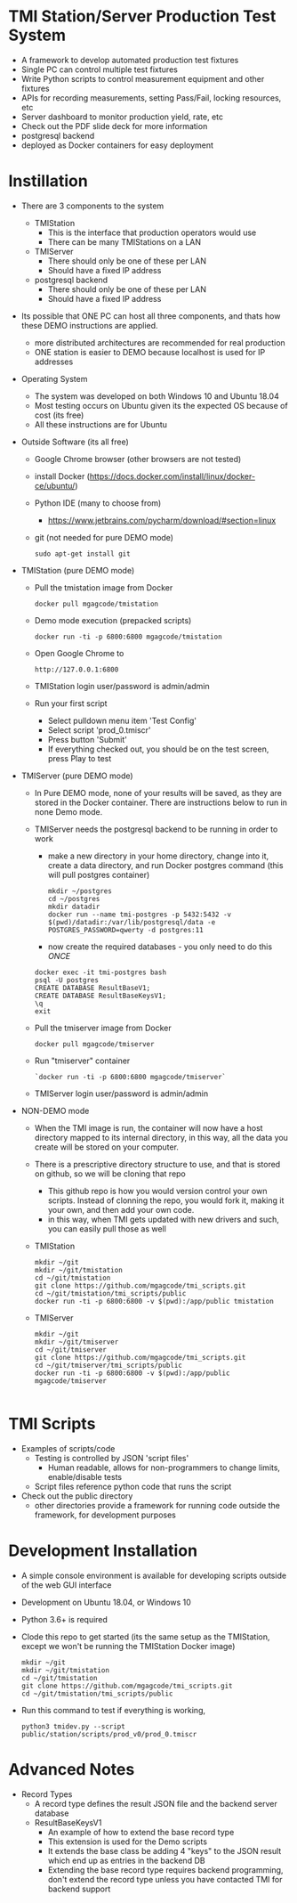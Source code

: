 # TMI Station/Server Production Test System

* A framework to develop automated production test fixtures
* Single PC can control multiple test fixtures
* Write Python scripts to control measurement equipment and other fixtures
* APIs for recording measurements, setting Pass/Fail, locking resources, etc
* Server dashboard to monitor production yield, rate, etc
* Check out the PDF slide deck for more information
* postgresql backend
* deployed as Docker containers for easy deployment

# Instillation
* There are 3 components to the system
  * TMIStation
    * This is the interface that production operators would use
    * There can be many TMIStations on a LAN
  * TMIServer
    * There should only be one of these per LAN
    * Should have a fixed IP address
  * postgresql backend
    * There should only be one of these per LAN
    * Should have a fixed IP address
* Its possible that ONE PC can host all three components, and thats how these DEMO instructions are applied.
  * more distributed architectures are recommended for real production
  * ONE station is easier to DEMO because localhost is used for IP addresses
* Operating System
  * The system was developed on both Windows 10 and Ubuntu 18.04
  * Most testing occurs on Ubuntu given its the expected OS because of cost (its free)
  * All these instructions are for Ubuntu
* Outside Software (its all free)
  * Google Chrome browser (other browsers are not tested)
  * install Docker (https://docs.docker.com/install/linux/docker-ce/ubuntu/)
  * Python IDE (many to choose from)
    * https://www.jetbrains.com/pycharm/download/#section=linux
  * git (not needed for pure DEMO mode)
  
    `sudo apt-get install git`
* TMIStation (pure DEMO mode)
  * Pull the tmistation image from Docker
  
    `docker pull mgagcode/tmistation`
  * Demo mode execution (prepacked scripts)
  
    `docker run -ti -p 6800:6800 mgagcode/tmistation`

  * Open Google Chrome to
  
        http://127.0.0.1:6800 

  * TMIStation login user/password is admin/admin
  * Run your first script
    * Select pulldown menu item 'Test Config'
    * Select script 'prod_0.tmiscr'
    * Press button 'Submit'
    * If everything checked out, you should be on the test screen, press Play to test
* TMIServer (pure DEMO mode)
  * In Pure DEMO mode, none of your results will be saved, as they are stored in the Docker container.  There are instructions below to run in none Demo mode.
  * TMIServer needs the postgresql backend to be running in order to work
    * make a new directory in your home directory, change into it, create a data directory, and run Docker postgres command (this will pull postgres container)
    
        ```
        mkdir ~/postgres
        cd ~/postgres
        mkdir datadir
        docker run --name tmi-postgres -p 5432:5432 -v $(pwd)/datadir:/var/lib/postgresql/data -e POSTGRES_PASSWORD=qwerty -d postgres:11
    
    * now create the required databases - you only need to do this *ONCE*
    ```
    docker exec -it tmi-postgres bash
    psql -U postgres
    CREATE DATABASE ResultBaseV1;
    CREATE DATABASE ResultBaseKeysV1;
    \q
    exit
    
  * Pull the tmiserver image from Docker
  
    `docker pull mgagcode/tmiserver`

  * Run "tmiserver" container
    
        `docker run -ti -p 6800:6800 mgagcode/tmiserver`

  * TMIServer login user/password is admin/admin

* NON-DEMO mode
  * When the TMI image is run, the container will now have a host directory mapped to its internal directory, in this way, all the data you create will be stored on your computer.
  * There is a prescriptive directory structure to use, and that is stored on github, so we will be cloning that repo
    * This github repo is how you would version control your own scripts.  Instead of clonning the repo, you would fork it, making it your own, and then add your own code.
    * in this way, when TMI gets updated with new drivers and such, you can easily pull those as well
  * TMIStation
  
    ```
    mkdir ~/git
    mkdir ~/git/tmistation
    cd ~/git/tmistation
    git clone https://github.com/mgagcode/tmi_scripts.git
    cd ~/git/tmistation/tmi_scripts/public
    docker run -ti -p 6800:6800 -v $(pwd):/app/public tmistation

  * TMIServer
  
    ```
    mkdir ~/git
    mkdir ~/git/tmiserver
    cd ~/git/tmiserver
    git clone https://github.com/mgagcode/tmi_scripts.git
    cd ~/git/tmiserver/tmi_scripts/public
    docker run -ti -p 6800:6800 -v $(pwd):/app/public mgagcode/tmiserver


# TMI Scripts
* Examples of scripts/code
    * Testing is controlled by JSON 'script files'
      * Human readable, allows for non-programmers to change limits, enable/disable tests
    * Script files reference python code that runs the script
* Check out the public directory
    * other directories provide a framework for running code outside the framework, for development purposes

# Development Installation
* A simple console environment is available for developing scripts outside of the web GUI interface
* Development on Ubuntu 18.04, or Windows 10
* Python 3.6+ is required
* Clode this repo to get started (its the same setup as the TMIStation, except we won't be running the TMIStation Docker image)

    ```
    mkdir ~/git
    mkdir ~/git/tmistation
    cd ~/git/tmistation
    git clone https://github.com/mgagcode/tmi_scripts.git
    cd ~/git/tmistation/tmi_scripts/public

* Run this command to test if everything is working,

    `python3 tmidev.py --script public/station/scripts/prod_v0/prod_0.tmiscr`
    
# Advanced Notes
* Record Types
    * A record type defines the result JSON file and the backend server database
    * ResultBaseKeysV1
        * An example of how to extend the base record type
        * This extension is used for the Demo scripts
        * It extends the base class be adding 4 "keys" to the JSON result which end up as entries in the backend DB
        * Extending the base record type requires backend programming, don't extend the record type unless you have contacted TMI for backend support
